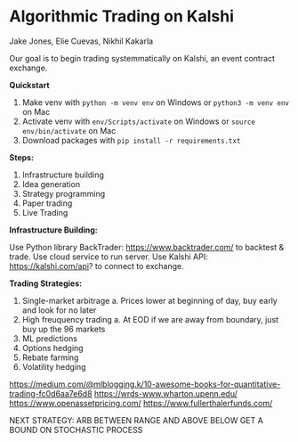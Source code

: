 # Algorithmic Trading on Kalshi

Jake Jones, Elie Cuevas, Nikhil Kakarla

Our goal is to begin trading systemmatically on Kalshi, an event contract exchange. 

**Quickstart**
1. Make venv with  ```python -m venv env``` on Windows or ```python3 -m venv env``` on Mac
2. Activate venv with ```env/Scripts/activate``` on Windows or ```source env/bin/activate``` on Mac
3. Download packages with ```pip install -r requirements.txt```

**Steps:**
1. Infrastructure building
2. Idea generation
3. Strategy programming
4. Paper trading
5. Live Trading

**Infrastructure Building:**
    
Use Python library BackTrader: https://www.backtrader.com/ to backtest & trade. Use cloud service to run server. Use Kalshi API: https://kalshi.com/api? to connect to exchange.

**Trading Strategies:**
1. Single-market arbitrage
    a. Prices lower at beginning of day, buy early and look for no later
2. High freuquency trading
    a. At EOD if we are away from boundary, just buy up the 96 markets
3. ML predictions
4. Options hedging
5. Rebate farming
6. Volatility hedging

https://medium.com/@mlblogging.k/10-awesome-books-for-quantitative-trading-fc0d6aa7e6d8
https://wrds-www.wharton.upenn.edu/
https://www.openassetpricing.com/
https://www.fullerthalerfunds.com/


NEXT STRATEGY: ARB BETWEEN RANGE AND ABOVE BELOW
GET A BOUND ON STOCHASTIC PROCESS